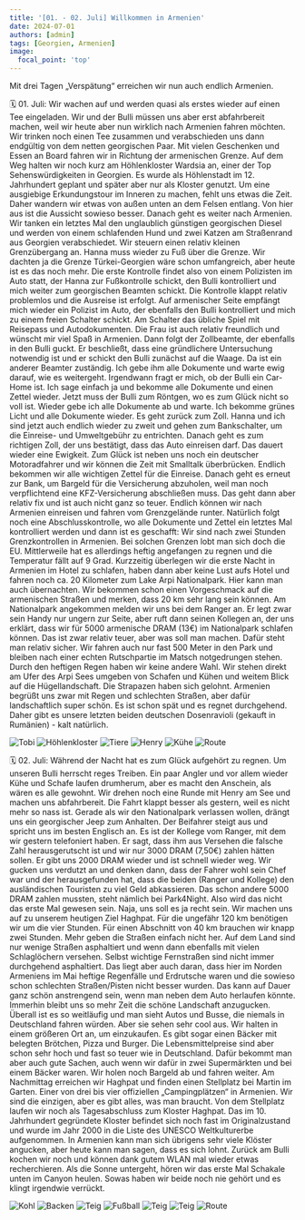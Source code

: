 ```yaml
---
title: '[01. - 02. Juli] Willkommen in Armenien'
date: 2024-07-01
authors: [admin]
tags: [Georgien, Armenien]
image:
  focal_point: 'top'
---
```

Mit drei Tagen „Verspätung“ erreichen wir nun auch endlich Armenien.

<!--more-->

🗓️ 01. Juli: Wir wachen auf und werden quasi als erstes wieder auf einen Tee eingeladen. Wir und der Bulli müssen uns aber erst abfahrbereit machen, weil wir heute aber nun wirklich nach Armenien fahren möchten. Wir trinken noch einen Tee zusammen und verabschieden uns dann endgültig von dem netten georgischen Paar. Mit vielen Geschenken und Essen an Board fahren wir in Richtung der armenischen Grenze. Auf dem Weg halten wir noch kurz am Höhlenkloster Wardsia an, einer der Top Sehenswürdigkeiten in Georgien. Es wurde als Höhlenstadt im 12. Jahrhundert geplant und später aber nur als Kloster genutzt. Um eine ausgiebige Erkundungstour im Inneren zu machen, fehlt uns etwas die Zeit. Daher wandern wir etwas von außen unten an dem Felsen entlang. Von hier aus ist die Aussicht sowieso besser. Danach geht es weiter nach Armenien. Wir tanken ein letztes Mal den unglaublich günstigen georgischen Diesel und werden von einem schlafenden Hund und zwei Katzen am Straßenrand aus Georgien verabschiedet. Wir steuern einen relativ kleinen Grenzübergang an. Hanna muss wieder zu Fuß über die Grenze. Wir dachten ja die Grenze Türkei-Georgien wäre schon umfangreich, aber heute ist es das noch mehr. Die erste Kontrolle findet also von einem Polizisten im Auto statt, der Hanna zur Fußkontrolle schickt, den Bulli kontrolliert und mich weiter zum georgischen Beamten schickt. Die Kontrolle klappt relativ problemlos und die Ausreise ist erfolgt. Auf armenischer Seite empfängt mich wieder ein Polizist im Auto, der ebenfalls den Bulli kontrolliert und mich zu einem freien Schalter schickt. Am Schalter das übliche Spiel mit Reisepass und Autodokumenten. Die Frau ist auch relativ freundlich und wünscht mir viel Spaß in Armenien. Dann folgt der Zollbeamte, der ebenfalls in den Bulli guckt. Er beschließt, dass eine gründlichere Untersuchung notwendig ist und er schickt den Bulli zunächst auf die Waage. Da ist ein anderer Beamter zuständig. Ich gebe ihm alle Dokumente und warte ewig darauf, wie es weitergeht. Irgendwann fragt er mich, ob der Bulli ein Car-Home ist. Ich sage einfach ja und bekomme alle Dokumente und einen Zettel wieder. Jetzt muss der Bulli zum Röntgen, wo es zum Glück nicht so voll ist. Wieder gebe ich alle Dokumente ab und warte. Ich bekomme grünes Licht und alle Dokumente wieder. Es geht zurück zum Zoll. Hanna und ich sind jetzt auch endlich wieder zu zweit und gehen zum Bankschalter, um die Einreise- und Umweltgebühr zu entrichten. Danach geht es zum richtigen Zoll, der uns bestätigt, dass das Auto einreisen darf. Das dauert wieder eine Ewigkeit. Zum Glück ist neben uns noch ein deutscher Motoradfahrer und wir können die Zeit mit Smalltalk überbrücken. Endlich bekommen wir alle wichtigen Zettel für die Einreise. Danach geht es erneut zur Bank, um Bargeld für die Versicherung abzuholen, weil man noch verpflichtend eine KFZ-Versicherung abschließen muss. Das geht dann aber relativ fix und ist auch nicht ganz so teuer. Endlich können wir nach Armenien einreisen und fahren vom Grenzgelände runter. Natürlich folgt noch eine Abschlusskontrolle, wo alle Dokumente und Zettel ein letztes Mal kontrolliert werden und dann ist es geschafft: Wir sind nach zwei Stunden Grenzkontrollen in Armenien. Bei solchen Grenzen lobt man sich doch die EU. Mittlerweile hat es allerdings heftig angefangen zu regnen und die Temperatur fällt auf 9 Grad. Kurzzeitig überlegen wir die erste Nacht in Armenien im Hotel zu schlafen, haben dann aber keine Lust aufs Hotel und fahren noch ca. 20 Kilometer zum Lake Arpi Nationalpark. Hier kann man auch übernachten. Wir bekommen schon einen Vorgeschmack auf die armenischen Straßen und merken, dass 20 km sehr lang sein können. Am Nationalpark angekommen melden wir uns bei dem Ranger an. Er legt zwar sein Handy nur ungern zur Seite, aber ruft dann seinen Kollegen an, der uns erklärt, dass wir für 5000 armenische DRAM (13€) im Nationalpark schlafen können. Das ist zwar relativ teuer, aber was soll man machen. Dafür steht man relativ sicher. Wir fahren auch nur fast 500 Meter in den Park und bleiben nach einer echten Rutschpartie im Matsch notgedrungen stehen. Durch den heftigen Regen haben wir keine andere Wahl. Wir stehen direkt am Ufer des Arpi Sees umgeben von Schafen und Kühen und weitem Blick auf die Hügellandschaft. Die Strapazen haben sich gelohnt. Armenien begrüßt uns zwar mit Regen und schlechten Straßen, aber dafür landschaftlich super schön. Es ist schon spät und es regnet durchgehend. Daher gibt es unsere letzten beiden deutschen Dosenravioli (gekauft in Rumänien) - kalt natürlich.

<img src="Tobi.jpg" alt="Tobi" caption="">

<img src="Hoehlenklosterr.jpg" alt="Höhlenkloster" caption="">

<img src="HundKatze.jpg" alt="Tiere" caption="">

<img src="HenrySee.jpg" alt="Henry" caption="">

<img src="Kuehe.jpg" alt="Kühe" caption="">

<img src="Route_01.07.24.jpg" alt="Route" caption=" ">

🗓️ 02. Juli: Während der Nacht hat es zum Glück aufgehört zu regnen. Um unseren Bulli herrscht reges Treiben. Ein paar Angler und vor allem wieder Kühe und Schafe laufen drumherum, aber es macht den Anschein, als wären es alle gewohnt. Wir drehen noch eine Runde mit Henry am See und machen uns abfahrbereit. Die Fahrt klappt besser als gestern, weil es nicht mehr so nass ist. Gerade als wir den Nationalpark verlassen wollen, drängt uns ein georgischer Jeep zum Anhalten. Der Beifahrer steigt aus und spricht uns im besten Englisch an. Es ist der Kollege vom Ranger, mit dem wir gestern telefoniert haben. Er sagt, dass ihm aus Versehen die falsche Zahl herausgerutscht ist und wir nur 3000 DRAM (7,50€) zahlen hätten sollen. Er gibt uns 2000 DRAM wieder und ist schnell wieder weg. Wir gucken uns verdutzt an und denken dann, dass der Fahrer wohl sein Chef war und der herausgefunden hat, dass die beiden (Ranger und Kollege) den ausländischen Touristen zu viel Geld abkassieren. Das schon andere 5000 DRAM zahlen mussten, steht nämlich bei Park4Night. Also wird das nicht das erste Mal gewesen sein. Naja, uns soll es ja recht sein. Wir machen uns auf zu unserem heutigen Ziel Haghpat. Für die ungefähr 120 km benötigen wir um die vier Stunden. Für einen Abschnitt von 40 km brauchen wir knapp zwei Stunden. Mehr geben die Straßen einfach nicht her. Auf dem Land sind nur wenige Straßen asphaltiert und wenn dann ebenfalls mit vielen Schlaglöchern versehen. Selbst wichtige Fernstraßen sind nicht immer durchgehend asphaltiert. Das liegt aber auch daran, dass hier im Norden Armeniens im Mai heftige Regenfälle und Erdrutsche waren und die sowieso schon schlechten Straßen/Pisten nicht besser wurden. Das kann auf Dauer ganz schön anstrengend sein, wenn man neben dem Auto herlaufen könnte. Immerhin bleibt uns so mehr Zeit die schöne Landschaft anzugucken. Überall ist es so weitläufig und man sieht Autos und Busse, die niemals in Deutschland fahren würden. Aber sie sehen sehr cool aus. Wir halten in einem größeren Ort an, um einzukaufen. Es gibt sogar einen Bäcker mit belegten Brötchen, Pizza und Burger. Die Lebensmittelpreise sind aber schon sehr hoch und fast so teuer wie in Deutschland. Dafür bekommt man aber auch gute Sachen, auch wenn wir dafür in zwei Supermärkten und bei einem Bäcker waren. Wir holen noch Bargeld ab und fahren weiter. Am Nachmittag erreichen wir Haghpat und finden einen Stellplatz bei Martin im Garten. Einer von drei bis vier offiziellen „Campingplätzen“ in Armenien. Wir sind die einzigen, aber es gibt alles, was man braucht. Von dem Stellplatz laufen wir noch als Tagesabschluss zum Kloster Haghpat. Das im 10. Jahrhundert gegründete Kloster befindet sich noch fast im Originalzustand und wurde im Jahr 2000 in die Liste des UNESCO Weltkulturerbe aufgenommen. In Armenien kann man sich übrigens sehr viele Klöster angucken, aber heute kann man sagen, dass es sich lohnt. Zurück am Bulli kochen wir noch und können dank gutem WLAN mal wieder etwas recherchieren. Als die Sonne untergeht, hören wir das erste Mal Schakale unten im Canyon heulen. Sowas haben wir beide noch nie gehört und es klingt irgendwie verrückt.

<img src="Feldweg.jpg" alt="Kohl" caption="">

<img src="Strasse.jpg" alt="Backen" caption="">

<img src="Bus.jpg" alt="Teig" caption="">

<img src="LKW.jpg" alt="Fußball" caption="">

<img src="Kloster.jpg" alt="Teig" caption="">

<img src="Berge.jpg" alt="Teig" caption="">

<img src="Route_02.07.24.jpg" alt="Route" caption=" ">